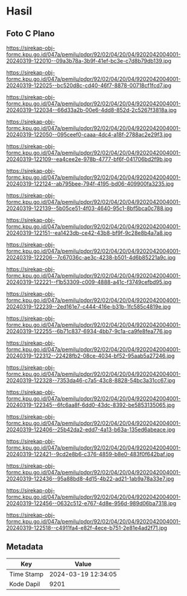 # Hasil

## Foto C Plano

https://sirekap-obj-formc.kpu.go.id/047a/pemilu/pdpr/92/02/04/20/04/9202042004001-20240319-122010--09a3b78a-3b9f-41ef-bc3e-c7d8b79db139.jpg

https://sirekap-obj-formc.kpu.go.id/047a/pemilu/pdpr/92/02/04/20/04/9202042004001-20240319-122025--bc520d8c-cd40-46f7-8878-00718cf1fcd7.jpg

https://sirekap-obj-formc.kpu.go.id/047a/pemilu/pdpr/92/02/04/20/04/9202042004001-20240319-122034--66d33a2b-00e6-4dd8-852d-2c5267f3818a.jpg

https://sirekap-obj-formc.kpu.go.id/047a/pemilu/pdpr/92/02/04/20/04/9202042004001-20240319-122050--095ceef0-caaa-4dc4-a18f-2788ac2e29f3.jpg

https://sirekap-obj-formc.kpu.go.id/047a/pemilu/pdpr/92/02/04/20/04/9202042004001-20240319-122109--ea4cee2e-978b-4777-bf6f-041706bd2f9b.jpg

https://sirekap-obj-formc.kpu.go.id/047a/pemilu/pdpr/92/02/04/20/04/9202042004001-20240319-122124--ab795bee-794f-4195-bd06-409900fa3235.jpg

https://sirekap-obj-formc.kpu.go.id/047a/pemilu/pdpr/92/02/04/20/04/9202042004001-20240319-122139--5b05ce51-4f03-4640-95c1-8bf5bca0c788.jpg

https://sirekap-obj-formc.kpu.go.id/047a/pemilu/pdpr/92/02/04/20/04/9202042004001-20240319-122151--ea1423db-ce42-43b8-bf9f-9c28e8b4a7a8.jpg

https://sirekap-obj-formc.kpu.go.id/047a/pemilu/pdpr/92/02/04/20/04/9202042004001-20240319-122206--7c67036c-ae3c-4238-b501-4d6b85221a9c.jpg

https://sirekap-obj-formc.kpu.go.id/047a/pemilu/pdpr/92/02/04/20/04/9202042004001-20240319-122221--f1b53309-c009-4888-a41c-f3749cefbd95.jpg

https://sirekap-obj-formc.kpu.go.id/047a/pemilu/pdpr/92/02/04/20/04/9202042004001-20240319-122239--2ed161e7-c444-416e-b31b-1fc585c4819e.jpg

https://sirekap-obj-formc.kpu.go.id/047a/pemilu/pdpr/92/02/04/20/04/9202042004001-20240319-122255--6b71c837-6934-4bb7-9c1a-ca9fe8fea776.jpg

https://sirekap-obj-formc.kpu.go.id/047a/pemilu/pdpr/92/02/04/20/04/9202042004001-20240319-122312--22428fb2-08ce-4034-bf52-95aab5a27246.jpg

https://sirekap-obj-formc.kpu.go.id/047a/pemilu/pdpr/92/02/04/20/04/9202042004001-20240319-122328--7353da46-c7a5-43c8-8828-54bc3a31cc67.jpg

https://sirekap-obj-formc.kpu.go.id/047a/pemilu/pdpr/92/02/04/20/04/9202042004001-20240319-122345--6fc6aa8f-6dd0-43dc-8392-be5853135065.jpg

https://sirekap-obj-formc.kpu.go.id/047a/pemilu/pdpr/92/02/04/20/04/9202042004001-20240319-122406--25b42da2-edd7-4a13-b63a-135ed6abeace.jpg

https://sirekap-obj-formc.kpu.go.id/047a/pemilu/pdpr/92/02/04/20/04/9202042004001-20240319-122421--9cd2e8b6-c376-4859-b8e0-483f0f642baf.jpg

https://sirekap-obj-formc.kpu.go.id/047a/pemilu/pdpr/92/02/04/20/04/9202042004001-20240319-122436--95a88bd8-4d15-4b22-ad21-1ab9a78a33e7.jpg

https://sirekap-obj-formc.kpu.go.id/047a/pemilu/pdpr/92/02/04/20/04/9202042004001-20240319-122456--0632c512-e767-4d8e-956d-989d06ba7318.jpg

https://sirekap-obj-formc.kpu.go.id/047a/pemilu/pdpr/92/02/04/20/04/9202042004001-20240319-122518--c4911fa4-e82f-4ece-b751-2e81e4ad2f71.jpg


## Metadata

| Key        | Value               |
| ---------- | ------------------- |
| Time Stamp | 2024-03-19 12:34:05 |
| Kode Dapil | 9201                |



